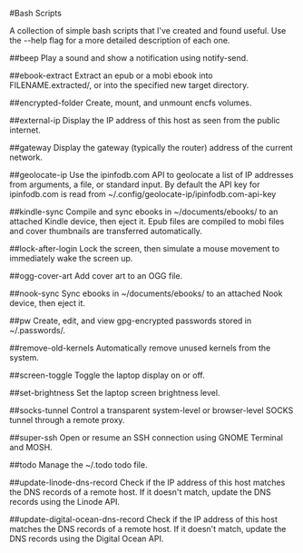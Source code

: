 #Bash Scripts

A collection of simple bash scripts that I've created and found useful.  Use the --help flag for a more detailed description of each one.

##beep
Play a sound and show a notification using notify-send.

##ebook-extract
Extract an epub or a mobi ebook into FILENAME.extracted/, or into the specified new target directory.

##encrypted-folder
Create, mount, and unmount encfs volumes.

##external-ip
Display the IP address of this host as seen from the public internet.

##gateway
Display the gateway (typically the router) address of the current network.

##geolocate-ip
Use the ipinfodb.com API to geolocate a list of IP addresses from arguments, a file, or standard input.  By default the API key for ipinfodb.com is read from ~/.config/geolocate-ip/ipinfodb.com-api-key

##kindle-sync
Compile and sync ebooks in ~/documents/ebooks/ to an attached Kindle device, then eject it.  Epub files are compiled to mobi files and cover thumbnails are transferred automatically.

##lock-after-login
Lock the screen, then simulate a mouse movement to immediately wake the screen up.

##ogg-cover-art
Add cover art to an OGG file.

##nook-sync
Sync ebooks in ~/documents/ebooks/ to an attached Nook device, then eject it.

##pw
Create, edit, and view gpg-encrypted passwords stored in ~/.passwords/.

##remove-old-kernels
Automatically remove unused kernels from the system.

##screen-toggle
Toggle the laptop display on or off.

##set-brightness
Set the laptop screen brightness level.

##socks-tunnel
Control a transparent system-level or browser-level SOCKS tunnel through a remote proxy.

##super-ssh
Open or resume an SSH connection using GNOME Terminal and MOSH.

##todo
Manage the ~/.todo todo file.

##update-linode-dns-record
Check if the IP address of this host matches the DNS records of a remote host.  If it doesn't match, update the DNS records using the Linode API.

##update-digital-ocean-dns-record
Check if the IP address of this host matches the DNS records of a remote host.  If it doesn't match, update the DNS records using the Digital Ocean API.
